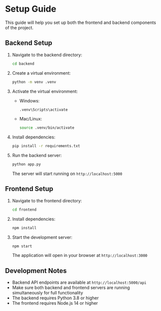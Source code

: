 # Setup Guide

This guide will help you set up both the frontend and backend components of the project.

## Backend Setup

1. Navigate to the backend directory:
   ```bash
   cd backend
   ```

2. Create a virtual environment:
   ```bash
   python -m venv .venv
   ```

3. Activate the virtual environment:
   - Windows:
     ```bash
     .venv\Scripts\activate
     ```
   - Mac/Linux:
     ```bash
     source .venv/bin/activate
     ```

4. Install dependencies:
   ```bash
   pip install -r requirements.txt
   ```

5. Run the backend server:
   ```bash
   python app.py
   ```
   The server will start running on `http://localhost:5000`

## Frontend Setup

1. Navigate to the frontend directory:
   ```bash
   cd frontend
   ```

2. Install dependencies:
   ```bash
   npm install
   ```

3. Start the development server:
   ```bash
   npm start
   ```
   The application will open in your browser at `http://localhost:3000`

## Development Notes

- Backend API endpoints are available at `http://localhost:5000/api`
- Make sure both backend and frontend servers are running simultaneously for full functionality
- The backend requires Python 3.8 or higher
- The frontend requires Node.js 14 or higher 
